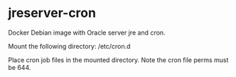 # jreserver-cron
Docker Debian image with Oracle server jre and cron.

Mount the following directory: /etc/cron.d

Place cron job files in the mounted directory. Note the cron file perms must be 644.

